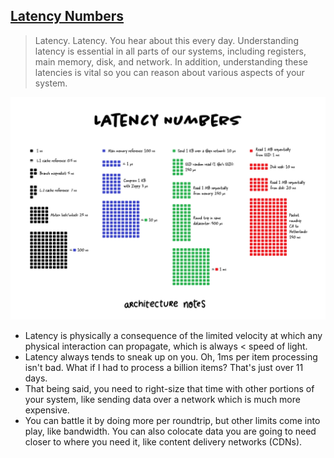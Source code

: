 ## [Latency Numbers](https://twitter.com/arcnotes/status/1546533103463632896)

> Latency. Latency. You hear about this every day. Understanding latency is essential in all parts of our systems, including registers, main memory, disk, and network. In addition, understanding these latencies is vital so you can reason about various aspects of your system.

![latency](latency.jpeg)

- Latency is physically a consequence of the limited velocity at which any physical interaction can propagate, which is always < speed of light.
- Latency always tends to sneak up on you. Oh, 1ms per item processing isn't bad. What if I had to process a billion items? That's just over 11 days. 
- That being said, you need to right-size that time with other portions of your system, like sending data over a network which is much more expensive.
- You can battle it by doing more per roundtrip, but other limits come into play, like bandwidth. You can also colocate data you are going to need closer to where you need it, like content delivery networks (CDNs).
